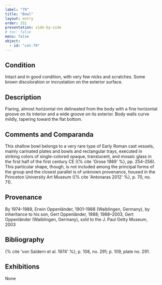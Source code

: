 ```yaml
---
label: "79"
title: "Bowl"
layout: entry
order: 331
presentation: side-by-side
# toc: false
menu: false
object:
  - id: "cat-79"
---
```


## Condition

Intact and in good condition, with very few nicks and scratches. Some brown discoloration or incrustation on the exterior surface.

## Description

Flaring, almost horizontal rim delineated from the body with a fine horizontal groove on its interior and a wide groove on its exterior. Body walls curve mildly, tapering toward the flat bottom.

## Comments and Comparanda

This shallow bowl belongs to a very rare type of Early Roman cast vessels, mainly carinated plates and bowls and rectangular trays, executed in striking colors of single-colored opaque, translucent, and mosaic glass in the first half of the first century CE ({% cite 'Grose 1989' %}, pp. 254–256). This particular shape, though, is not included among the principal forms of the group and the closest parallel is of unknown provenance, housed in the Princeton University Art Museum ({% cite 'Antonaras 2012' %}, p. 70, no. 71).

## Provenance

By 1974–1988, Erwin Oppenländer, 1901–1988 (Waiblingen, Germany), by inheritance to his son, Gert Oppenländer, 1988; 1988–2003, Gert Oppenländer (Waiblingen, Germany), sold to the J. Paul Getty Museum, 2003

## Bibliography

{% cite 'von Saldern et al. 1974' %}, p. 108, no. 291; p. 109, plate no. 291.

## Exhibitions

None